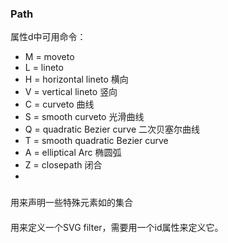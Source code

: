 
### Path

属性d中可用命令：

- M = moveto
- L = lineto
- H = horizontal lineto 横向
- V = vertical lineto 竖向
- C = curveto 曲线
- S = smooth curveto 光滑曲线
- Q = quadratic Bezier curve 二次贝塞尔曲线
- T = smooth quadratic Bezier curve 
- A = elliptical Arc 椭圆弧
- Z = closepath 闭合
- 
### <defs>

用来声明一些特殊元素如<filter>的集合

#### <filter>

<filter> 用来定义一个SVG filter，需要用一个id属性来定义它。
